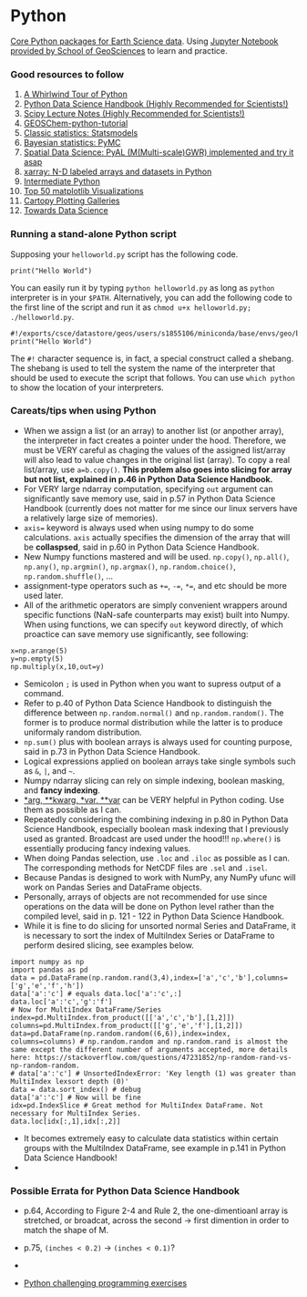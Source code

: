 # Python

[Core Python packages for Earth Science data](http://wiki.seas.harvard.edu/geos-chem/index.php/Python_tools_for_use_with_GEOS-Chem#Core_Python_packages_for_Earth_Science_data). Using [Jupyter Notebook provided by School of GeoSciences](https://www.geos.ed.ac.uk/notebook) to learn and practice.

### Good resources to follow
1. [A Whirlwind Tour of Python](https://jakevdp.github.io/WhirlwindTourOfPython/)
2. [Python Data Science Handbook (Highly Recommended for Scientists!)](https://jakevdp.github.io/PythonDataScienceHandbook/)
3. [Scipy Lecture Notes (Highly Recommended for Scientists!)](http://scipy-lectures.org/index.html#)
4. [GEOSChem-python-tutorial](https://github.com/geoschem/GEOSChem-python-tutorial)
5. [Classic statistics: Statsmodels](https://www.statsmodels.org/stable/index.html)
6. [Bayesian statistics: PyMC](http://pymc-devs.github.io/pymc/)
7. [Spatial Data Science: PyAL (M(Multi-scale)GWR) implemented and try it asap](http://pysal.org/documentation)
8. [xarray: N-D labeled arrays and datasets in Python](http://xarray.pydata.org/en/stable/index.html)
9. [Intermediate Python](https://book.pythontips.com/en/latest/#)
10. [Top 50 matplotlib Visualizations](https://www.machinelearningplus.com/plots/top-50-matplotlib-visualizations-the-master-plots-python/)
11. [Cartopy Plotting Galleries](https://mp.weixin.qq.com/s/VLRAwsNNdX7Yvnxt-JVHFA)
12. [Towards Data Science](https://towardsdatascience.com/)

### Running a stand-alone Python script
Supposing your `helloworld.py` script has the following code.
```
print("Hello World")
```
You can easily run it by typing `python helloworld.py` as long as `python` interpreter is in your `$PATH`. Alternatively, you can add the following code to the first line of the script and run it as `chmod u+x helloworld.py; ./helloworld.py`.
```
#!/exports/csce/datastore/geos/users/s1855106/miniconda/base/envs/geo/bin/python
print("Hello World")
```
The `#!` character sequence is, in fact, a special construct called a shebang. The shebang is used to tell the system the name of the interpreter that should be used to execute the script that follows. You can use `which python` to show the location of your interpreters.


### Careats/tips when using Python
- When we assign a list (or an array) to another list (or anpother array), the interpreter in fact creates a pointer under the hood. Therefore, we must be VERY careful as chaging the values of the assigned list/array will also lead to value changes in the original list (array). To copy a real list/array, use `a=b.copy()`. **This problem also goes into slicing for array but not list, explained in p.46 in Python Data Science Handbook.**
- For VERY large ndarray computation, specifying `out` argument can significantly save memory use, said in p.57 in Python Data Science Handbook (currently does not matter for me since our linux servers have a relatively large size of memories).
- `axis=` keyword is always used when using numpy to do some calculations. `axis` actually specifies the dimension of the array that will be **collaspsed**, said in p.60 in Python Data Science Handbook.
- New Numpy functions mastered and will be used. `np.copy()`, `np.all()`, `np.any()`, `np.argmin()`, `np.argmax()`, `np.random.choice()`, `np.random.shuffle()`, ...
- assignment-type operators such as `+=`, `-=`, `*=`, and etc should be more used later.
- All of the arithmetic operators are simply convenient wrappers around specific functions (NaN-safe counterparts may exist) built into Numpy. When using functions, we can specify `out` keyword directly, of which proactice can save memory use significantly, see following:
```
x=np.arange(5)
y=np.empty(5)
np.multiply(x,10,out=y)
```
- Semicolon `;` is used in Python when you want to supress output of a command.
- Refer to p.40 of Python Data Science Handbook to distinguish the difference between `np.random.normal()` and `np.random.random()`. The former is to produce normal distribution while the latter is to produce uniformaly random distribution.
- `np.sum()` plus with boolean arrays is always used for counting purpose, said in p.73 in Python Data Science Handbook.
- Logical expressions applied on boolean arrays take single symbols such as `&`, `|`, and `~`.
- Numpy ndarray slicing can rely on simple indexing, boolean masking, and **fancy indexing**.
- [\*arg, \*\*kwarg, \*var, \*\*var](https://www.jianshu.com/p/be92113116c8) can be VERY helpful in Python coding. Use them as possible as I can.
- Repeatedly considering the combining indexing in p.80 in Python Data Science Handbook, especially boolean mask indexing that I previously used as granted. Broadcast are used under the hood!!! `np.where()` is essentially producing fancy indexing values.
- When doing Pandas selection, use `.loc` and `.iloc` as possible as I can. The corresponding methods for NetCDF files are `.sel` and `.isel`.
- Because Pandas is designed to work with NumPy, any NumPy ufunc will work on Pandas Series and DataFrame objects.
- Personally, arrays of objects are not recommended for use since operations on the data will be done on Python level rather than the compiled level, said in p. 121 - 122 in Python Data Science Handbook.
- While it is fine to do slicing for unsorted normal Series and DataFrame, it is necessary to sort the index of MultiIndex Series or DataFrame to perform desired slicing, see examples below.
```
import numpy as np
import pandas as pd
data = pd.DataFrame(np.random.rand(3,4),index=['a','c','b'],columns=['g','e','f','h'])
data['a':'c'] # equals data.loc['a':'c',:]
data.loc['a':'c','g':'f']
# Now for MultiIndex DataFrame/Series
index=pd.MultiIndex.from_product([['a','c','b'],[1,2]])
columns=pd.MultiIndex.from_product([['g','e','f'],[1,2]])
data=pd.DataFrame(np.random.random((6,6)),index=index, columns=columns) # np.random.random and np.random.rand is almost the same except the different number of arguments accepted, more details here: https://stackoverflow.com/questions/47231852/np-random-rand-vs-np-random-random.
# data['a':'c'] # UnsortedIndexError: 'Key length (1) was greater than MultiIndex lexsort depth (0)'
data = data.sort_index() # debug
data['a':'c'] # Now will be fine
idx=pd.IndexSlice # Great method for MultiIndex DataFrame. Not necessary for MultiIndex Series.
data.loc[idx[:,1],idx[:,2]]
```
- It becomes extremely easy to calculate data statistics within certain groups with the MultiIndex DataFrame, see example in p.141 in Python Data Science Handbook!
- 

### Possible Errata for Python Data Science Handbook
- p.64, According to Figure 2-4 and Rule 2, the one-dimentioanl array is stretched, or broadcat, across the second -> first dimention in order to match the shape of M.
- p.75, `(inches < 0.2)` -> `(inches < 0.1)`?
- 

- [Python challenging programming exercises](https://github.com/zhiwehu/Python-programming-exercises/blob/master/100%2B%20Python%20challenging%20programming%20exercises.txt)
